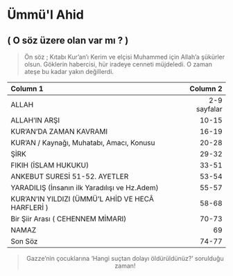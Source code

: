 # Ümmü'l Ahid
## ( O söz üzere olan var mı ? )

> Ön söz ; Kıtabı Kur’an’ı Kerim ve elçisi Muhammed için Allah’a şükürler olsun.
> Göklerin habercisi, hür iradeye cenneti müjdeledi. O zaman ateşe bu kadar yakın değillerdi.

| Column 1 | Column 2 |
|:---------|---------:|
| ALLAH   | 2-9 sayfalar   |
| ALLAH’IN ARŞI   | 10-15   |
| KUR’AN’DA ZAMAN KAVRAMI   | 16-19   |
| KUR’AN / Kaynağı, Muhatabı, Amacı, Konusu   | 20-28   |
| ŞİRK   | 29-32   |
| FIKIH (İSLAM HUKUKU)   | 33-51   |
| ANKEBUT SURESİ 51-52. AYETLER   | 53-54   |
| YARADILIŞ (İnsanın ilk Yaradılışı ve Hz.Adem)   | 55-57   |
| KUR’AN’IN YILDIZI (ÜMMÜ’L AHİD VE HECÂ HARFLERİ )   | 58-68   |
| Bir Şiir Arası ( CEHENNEM MİMARI)   | 70-73   |
| NAMAZ   | 69   |
| Son Söz   | 74-77   |

<blockquote style="text-align: center;">
Gazze’nin çocuklarına ‘Hangi suçtan dolayı öldürüldünüz?’ sorulduğu zaman!
</blockquote>